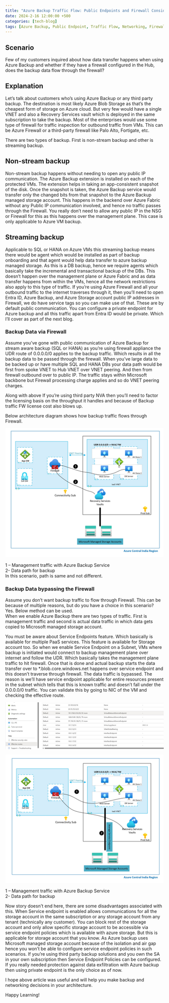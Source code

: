 ```yaml
---
title: "Azure Backup Traffic Flow: Public Endpoints and Firewall Considerations"
date: 2024-2-16 12:00:00 +500
categories: [tech-blog]
tags: [Azure Backup, Public Endpoint, Traffic Flow, Networking, Firewall Configuration, NVA, Data Transfer, Azure Blob Storage, VM Backup, Streaming Backup, Azure Fabric, Azure Firewall, Third-party Firewall, Management Plane, App-consistent Snapshot, DB Backup, Incremental Backup, Transactional Backup, Private Endpoint, Service Endpoint, Service Endpoint Policies, Data Exfiltration Protection, Bypass NVA for backup traffic, Bypass NVA]
---
```


## Scenario
Few of my customers inquired about how data transfer happens when using Azure Backup and whether if they have a firewall configured in the Hub, does the backup data flow through the firewall?

## Explanation

Let’s talk about customers who’s using Azure Backup or any third party backup. The destination is most likely Azure Blob Storage as that’s the cheapest form of storage on Azure cloud. But very few would have a single VNET and also a Recovery Services vault which is deployed in the same subscription to take the backup. Most of the enterprises would use some type of firewall for traffic inspection for outbound traffic from VMs. This can be Azure Firewall or a third-party firewall like Palo Alto, Fortigate, etc.

There are two types of backup. First is non-stream backup and other is streaming backup. 

## Non-stream backup

Non-stream backup happens without needing to open any public IP communication. The Azure Backup extension is installed on each of the protected VMs. The extension helps in taking an app-consistent snapshot of the disk. Once the snapshot is taken, the Azure Backup service would transfer only the changed bits from that snapshot to the Azure Backup managed storage account. This happens in the backend over Azure Fabric without any Public IP communication involved, and hence no traffic passes through the Firewall. You really don’t need to allow any public IP in the NSG or Firewall for this as this happens over the management plane. This case is only applicable to Azure VM backup.

## Streaming backup
Applicable to SQL or HANA on Azure VMs this streaming backup means there would be agent which would be installed as part of backup onboarding and that agent would help data transfer to azure backup managed storage. As this is a DB backup, hence we require agents which basically take the incremental and transactional backup of the DBs. This doesn’t happen over the management plane or Azure Fabric and as data transfer happens from within the VMs, hence all the network restrictions also apply to this type of traffic. If you’re using Azure Firewall and all your outbound traffic to the internet traverses through it, then you’ll need to open Entra ID, Azure Backup, and Azure Storage account public IP addresses in Firewall, we do have service tags so you can make use of that. These are by default public communication. You can configure a private endpoint for Azure backup and all this traffic apart from Entra ID would be private. Which I’ll cover as part of the next blog.

### Backup Data via Firewall

Assume you’ve gone with public communication of Azure Backup for stream aware backup (SQL or HANA) as you’re using firewall appliance the UDR route of 0.0.0.0/0 applies to the backup traffic. Which results in all the backup data to be passed through the firewall. When you’ve large data to be backed up or have multiple SQL and HANA DBs your data path would be first from spoke VNET to Hub VNET over VNET peering. And then from firewall outbound over to public IP. The traffic stays within Microsoft backbone but Firewall processing charge applies and so do VNET peering charges.

Along with above If you’re using third party NVA then you’ll need to factor the licensing basis on the throughput it handles and because of Backup traffic FW license cost also blows up.

Below architecture diagram shows how backup traffic flows through Firewall.

![a](/assets/16022024/Picture1.jpg)

1 – Management traffic with Azure Backup Service\
2- Data path for backup\
In this scenario, path is same and not different.

### Backup Data bypassing the Firewall

Assume you don’t want backup traffic to flow through Firewall. This can be because of multiple reasons, but do you have a choice in this scenario? Yes. Below method can be used.\
When we enable Azure Backup there are two types of traffic. First is management traffic and second is actual data traffic in which data gets copied to Microsoft managed storage account.

You must be aware about Service Endpoints feature. Which basically is available for multiple PaaS services. This feature is available for Storage account too. So when we enable Service Endpoint on a Subnet, VMs where backup is initiated would connect to backup management plane over internet and follow the UDR. Which basically takes the management plane traffic to hit firewall. Once that is done and actual backup starts the data transfer over to *.blob.core.windows.net happens over service endpoint and this doesn’t traverse through firewall. The data traffic is bypassed. The reason is we’ll have service endpoint applicable for entire resources present in the subnet which tells that this is known traffic and doesn’t fall under the 0.0.0.0/0 traffic. You can validate this by going to NIC of the VM and checking the effective route.

![a](/assets/16022024/Picture2.jpg)

![a](/assets/16022024/Picture3.jpg)

1 – Management traffic with Azure Backup Service\
2- Data path for backup

Now story doesn't end here, there are some disadvantages associated with this. When Service endpoint is enabled allows communications for all the storage account in the same subscription or any storage account from any tenant (technically any customer). You can block rest of the storage account and only allow specific storage account to be accessible via service endpoint policies which is available with azure storage. But this is applicable for storage account that you know. As Azure backup uses Microsoft managed storage account because of the isolation and air gap hence you won’t be able to configure service endpoint policies in such scenarios. If you’re using third party backup solutions and you own the SA in your own subscription then Service Endpoint Policies can be configured.
If you really needed protection against data exfiltration with Azure backup then using private endpoint is the only choice as of now.

I hope above article was useful and will help you make backup and networking decisions in your architecture.

Happy Learning!

